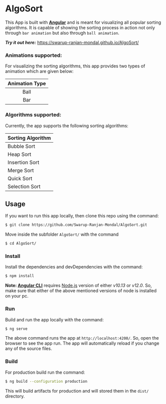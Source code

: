# AlgoSort

This App is built with **[Angular](https://angular.io)** and is meant for visualizing all popular sorting algorithms. It is capable of showing the sorting process in action not only through `bar animation` but also through `ball animation`.

**_Try it out here:_** https://swarup-ranjan-mondal.github.io/AlgoSort/

### Animations supported:

For visualizing the sorting algorithms, this app provides two types of animation which are given below:

| Animation Type |
| :------------: |
|      Ball      |
|      Bar       |

### Algorithms supported:

Currently, the app supports the following sorting algorithms:

| Sorting Algorithm |
| ----------------- |
| Bubble Sort       |
| Heap Sort         |
| Insertion Sort    |
| Merge Sort        |
| Quick Sort        |
| Selection Sort    |

## Usage

If you want to run this app locally, then clone this repo using the command:

```sh
$ git clone https://github.com/Swarup-Ranjan-Mondal/AlgoSort.git
```

Move inside the subfolder `AlgoSort/` with the command

```sh
$ cd AlgoSort/
```

### Install

Install the dependencies and devDependencies with the command:

```sh
$ npm install
```

**Note: [Angular CLI](https://github.com/angular/angular-cli)** requires [Node.js](https://nodejs.org/) version of either _v10.13_ or _v12.0_. So, make sure that either of the above mentioned versions of node is installed on your pc.

### Run

Build and run the app locally with the command:

```sh
$ ng serve
```

The above command runs the app at `http://localhost:4200/`. So, open the browser to see the app run. The app will automatically reload if you change any of the source files.

### Build

For production build run the command:

```sh
$ ng build --configuration production
```

This will build artifacts for production and will stored them in the `dist/` directory.
